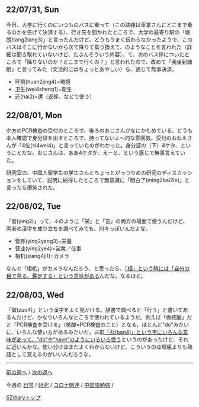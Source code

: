 ## 22/07/31, Sun

今日、大学に行くのにいつものバスに乗って（この路線は車掌さんにどこまで乗るのかを告げて決済する）、行き先を聞かれたところで、大学の最寄り駅の「塘朗(tang2lang3)」と言ったんだけど、どうもうまく伝わらなかったようで、このバスはそこに行かないから次で降りて乗り換えて、のようなことを言われた（詳細は聞き取れていないけど、たぶんそういう内容）。で、次のバス停についたところで「降りないのか？どこまで行くの？」と言われたので、改めて「我坐到塘朗」と言ってみた（文法的にはちょっとあやしい）ら、通じて無事決済。

- 环境(huan2jing4)=環境
- 卫生(wei4sheng1)=衛生
- 还(hai2)=還（返却、などで使う）


## 22/08/01, Mon

夕方のPCR検査の受付のところで、後ろのおじさんがなにかもめている。どうも本人確認で身分証を出すところで、持ってないよ〜的な雰囲気。受付のおねえさんが「4位(si4wei4)」と言っていたのがわかった。身分証の（下）4ケタ、ということだな。おじさんは、ああ4ケタか、えーと、という感じで無事言えていた。

研究室の、中国人留学生の学生さんとちょっとがっつりめの研究のディスカッションをしていて、説明に納得したところで無意識に「明白了(ming2bai2le)」と言ったら爆笑された。


## 22/08/02, Tue

「营(ying2)」って、↓のように「栄」と「営」の両方の場面で使うんだけど、両者の漢字を成り立ちを調べてみても、別々っぽいんだよな。

- 营养(ying2yang3)=栄養
- 营业(ying2ye4)=営業／仕事
- 相机(xiang4ji1)=カメラ

なんで「相机」がカメラなんだろう、と思ったら、[「相」という時には「自分の目で見る、鑑定する」という意味がある](https://cjjc.weblio.jp/content/%E7%9B%B8)んだな。なるほど。


## 22/08/03, Wed

「做(zuo4)」という漢字をよく見かける。辞書で調べると「行う」と書いてあるんだけど、かなりいろんなところで使われているようだ。例えば「做核酸」だと「PCR検査を受ける」（核酸=PCR検査のこと）となる。ほとんど"do"みたいに、いろんな使い方があるみたいだ。以前[「办(ban4)」という字にいろんな意味があって、"do"や"have"のようにいろいろ使う](https://github.com/akita11/SZdiary/blob/main/diary/chinese/2206-2.md#220614-tue)というのがあったけど、それに近いんかな。使い分けはまだよくわからないけど、こういうのは理屈よりも熟語として覚えるのがいいんだろうな。


***

[前の週へ](2207-4.md) /
[次の週へ](2208-1.md)

今週の
[日常](../diary/2207-5.md) /
[研究](../research/2207-5.md) /
[コロナ関連](../covid19/2207-5.md) / 
[中国語勉強](../chinese/2207-5.md) / 

[SZdiaryトップ](../../README.md)
